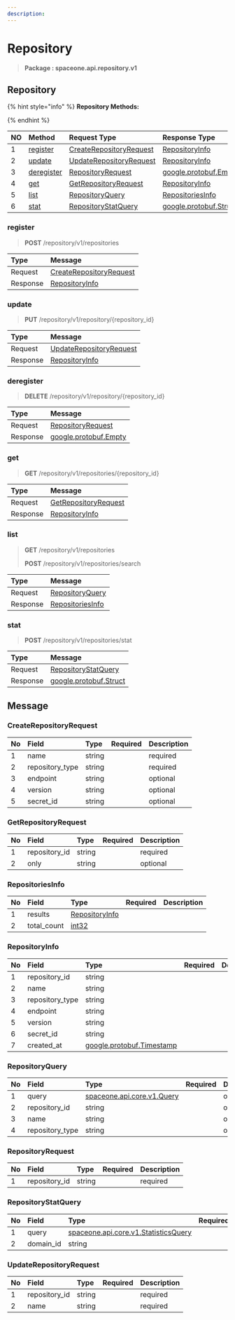 ```yaml
---
description:  
---
```

# Repository

>  **Package : spaceone.api.repository.v1**

## Repository

{% hint style="info" %}
**Repository Methods:**

{%  endhint %}


| NO |  Method | Request Type | Response Type | Description |
| :--- | :--- | :--- | :--- | :--- |
| 1 | [register](Repository.md#register)| [CreateRepositoryRequest](Repository.md#createrepositoryrequest)| [RepositoryInfo](Repository.md#repositoryinfo) |  |
| 2 | [update](Repository.md#update)| [UpdateRepositoryRequest](Repository.md#updaterepositoryrequest)| [RepositoryInfo](Repository.md#repositoryinfo) |  |
| 3 | [deregister](Repository.md#deregister)| [RepositoryRequest](Repository.md#repositoryrequest)|[google.protobuf.Empty](https://github.com/protocolbuffers/protobuf/blob/master/src/google/protobuf/empty.proto)|  |
| 4 | [get](Repository.md#get)| [GetRepositoryRequest](Repository.md#getrepositoryrequest)| [RepositoryInfo](Repository.md#repositoryinfo) |  |
| 5 | [list](Repository.md#list)| [RepositoryQuery](Repository.md#repositoryquery)| [RepositoriesInfo](Repository.md#repositoriesinfo) |  |
| 6 | [stat](Repository.md#stat)| [RepositoryStatQuery](Repository.md#repositorystatquery)|[google.protobuf.Struct](https://github.com/protocolbuffers/protobuf/blob/master/src/google/protobuf/struct.proto)|  |

### register
> **POST** /repository/v1/repositories
>



| Type | Message |
| :--- | :--- |
| Request | [CreateRepositoryRequest](Repository.md#createrepositoryrequest) |
| Response |  [RepositoryInfo](Repository.md#repositoryinfo)  |



### update
> **PUT** /repository/v1/repository/{repository_id}
>



| Type | Message |
| :--- | :--- |
| Request | [UpdateRepositoryRequest](Repository.md#updaterepositoryrequest) |
| Response |  [RepositoryInfo](Repository.md#repositoryinfo)  |



### deregister
> **DELETE** /repository/v1/repository/{repository_id}
>



| Type | Message |
| :--- | :--- |
| Request | [RepositoryRequest](Repository.md#repositoryrequest) |
| Response | [google.protobuf.Empty](https://github.com/protocolbuffers/protobuf/blob/master/src/google/protobuf/empty.proto) |



### get
> **GET** /repository/v1/repositories/{repository_id}
>



| Type | Message |
| :--- | :--- |
| Request | [GetRepositoryRequest](Repository.md#getrepositoryrequest) |
| Response |  [RepositoryInfo](Repository.md#repositoryinfo)  |



### list
> **GET** /repository/v1/repositories
>
> **POST** /repository/v1/repositories/search




| Type | Message |
| :--- | :--- |
| Request | [RepositoryQuery](Repository.md#repositoryquery) |
| Response |  [RepositoriesInfo](Repository.md#repositoriesinfo)  |



### stat
> **POST** /repository/v1/repositories/stat
>



| Type | Message |
| :--- | :--- |
| Request | [RepositoryStatQuery](Repository.md#repositorystatquery) |
| Response | [google.protobuf.Struct](https://github.com/protocolbuffers/protobuf/blob/master/src/google/protobuf/struct.proto) |





## Message

### CreateRepositoryRequest
| No | Field | Type | Required | Description |
| :--- | :--- | :--- | :--- | :--- |
| 1 | name |string | |required|
| 2 | repository_type |string | |required|
| 3 | endpoint |string | |optional|
| 4 | version |string | |optional|
| 5 | secret_id |string | |optional|

### GetRepositoryRequest
| No | Field | Type | Required | Description |
| :--- | :--- | :--- | :--- | :--- |
| 1 | repository_id |string | |required|
| 2 | only |string | |optional|

### RepositoriesInfo
| No | Field | Type | Required | Description |
| :--- | :--- | :--- | :--- | :--- |
| 1 | results |[RepositoryInfo](Repository.md#repositoryinfo) | ||
| 2 | total_count |[int32](https://github.com/protocolbuffers/protobuf/blob/master/src/google/protobuf/type.proto) | ||

### RepositoryInfo
| No | Field | Type | Required | Description |
| :--- | :--- | :--- | :--- | :--- |
| 1 | repository_id |string | ||
| 2 | name |string | ||
| 3 | repository_type |string | ||
| 4 | endpoint |string | ||
| 5 | version |string | ||
| 6 | secret_id |string | ||
| 7 | created_at |[google.protobuf.Timestamp](https://github.com/protocolbuffers/protobuf/blob/master/src/google/protobuf/timestamp.proto) | ||

### RepositoryQuery
| No | Field | Type | Required | Description |
| :--- | :--- | :--- | :--- | :--- |
| 1 | query |[spaceone.api.core.v1.Query](https://spaceone-dev.gitbook.io/api-reference/common-v1/search-query) | |optional|
| 2 | repository_id |string | |optional|
| 3 | name |string | |optional|
| 4 | repository_type |string | |optional|

### RepositoryRequest
| No | Field | Type | Required | Description |
| :--- | :--- | :--- | :--- | :--- |
| 1 | repository_id |string | |required|

### RepositoryStatQuery
| No | Field | Type | Required | Description |
| :--- | :--- | :--- | :--- | :--- |
| 1 | query |[spaceone.api.core.v1.StatisticsQuery](https://spaceone-dev.gitbook.io/api-reference/common-v1/statistics-query) | |required|
| 2 | domain_id |string | |required|

### UpdateRepositoryRequest
| No | Field | Type | Required | Description |
| :--- | :--- | :--- | :--- | :--- |
| 1 | repository_id |string | |required|
| 2 | name |string | |required|

